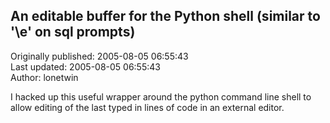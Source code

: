## An editable buffer for the Python shell (similar to '\\e' on sql prompts)  
Originally published: 2005-08-05 06:55:43  
Last updated: 2005-08-05 06:55:43  
Author: lonetwin   
  
I hacked up this useful wrapper around the python command line shell to allow editing of the last typed in lines of code in an external editor.